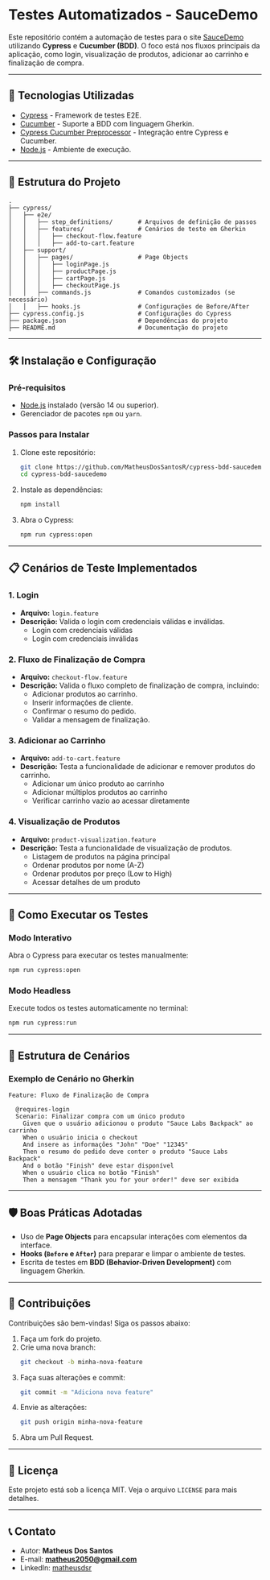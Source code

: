 
# Testes Automatizados - SauceDemo

Este repositório contém a automação de testes para o site [SauceDemo](https://www.saucedemo.com/) utilizando **Cypress** e **Cucumber (BDD)**. O foco está nos fluxos principais da aplicação, como login, visualização de produtos, adicionar ao carrinho e finalização de compra.

---

## 🧰 **Tecnologias Utilizadas**
- [Cypress](https://www.cypress.io/) - Framework de testes E2E.
- [Cucumber](https://cucumber.io/) - Suporte a BDD com linguagem Gherkin.
- [Cypress Cucumber Preprocessor](https://github.com/badeball/cypress-cucumber-preprocessor) - Integração entre Cypress e Cucumber.
- [Node.js](https://nodejs.org/) - Ambiente de execução.

---

## 📁 **Estrutura do Projeto**
```
.
├── cypress/
│   ├── e2e/
│   │   ├── step_definitions/       # Arquivos de definição de passos
│   │   ├── features/               # Cenários de teste em Gherkin
│   │   │   ├── checkout-flow.feature
│   │   │   ├── add-to-cart.feature
│   ├── support/
│   │   ├── pages/                  # Page Objects
│   │   │   ├── loginPage.js
│   │   │   ├── productPage.js
│   │   │   ├── cartPage.js
│   │   │   ├── checkoutPage.js
│   │   ├── commands.js             # Comandos customizados (se necessário)
│   │   ├── hooks.js                # Configurações de Before/After
├── cypress.config.js               # Configurações do Cypress
├── package.json                    # Dependências do projeto
├── README.md                       # Documentação do projeto
```

---

## 🛠️ **Instalação e Configuração**

### **Pré-requisitos**
- [Node.js](https://nodejs.org/) instalado (versão 14 ou superior).
- Gerenciador de pacotes `npm` ou `yarn`.

### **Passos para Instalar**
1. Clone este repositório:
   ```bash
   git clone https://github.com/MatheusDosSantosR/cypress-bdd-saucedemo.git
   cd cypress-bdd-saucedemo
   ```

2. Instale as dependências:
   ```bash
   npm install
   ```

3. Abra o Cypress:
   ```bash
   npm run cypress:open
   ```

---

## 📋 **Cenários de Teste Implementados**

### **1. Login**
- **Arquivo:** `login.feature`
- **Descrição:** Valida o login com credenciais válidas e inválidas.
  - Login com credenciais válidas
  - Login com credenciais inválidas

### **2. Fluxo de Finalização de Compra**
- **Arquivo:** `checkout-flow.feature`
- **Descrição:** Valida o fluxo completo de finalização de compra, incluindo:
  - Adicionar produtos ao carrinho.
  - Inserir informações de cliente.
  - Confirmar o resumo do pedido.
  - Validar a mensagem de finalização.

### **3. Adicionar ao Carrinho**
- **Arquivo:** `add-to-cart.feature`
- **Descrição:** Testa a funcionalidade de adicionar e remover produtos do carrinho.
  - Adicionar um único produto ao carrinho
  - Adicionar múltiplos produtos ao carrinho
  - Verificar carrinho vazio ao acessar diretamente

### **4. Visualização de Produtos**
- **Arquivo:** `product-visualization.feature`
- **Descrição:** Testa a funcionalidade de visualização de produtos.
  - Listagem de produtos na página principal
  - Ordenar produtos por nome (A-Z)
  - Ordenar produtos por preço (Low to High)
  - Acessar detalhes de um produto

---

## 🚀 **Como Executar os Testes**

### **Modo Interativo**
Abra o Cypress para executar os testes manualmente:
```bash
npm run cypress:open
```

### **Modo Headless**
Execute todos os testes automaticamente no terminal:
```bash
npm run cypress:run
```

---

## 🧪 **Estrutura de Cenários**

### **Exemplo de Cenário no Gherkin**
```gherkin
Feature: Fluxo de Finalização de Compra

  @requires-login
  Scenario: Finalizar compra com um único produto
    Given que o usuário adicionou o produto "Sauce Labs Backpack" ao carrinho
    When o usuário inicia o checkout
    And insere as informações "John" "Doe" "12345"
    Then o resumo do pedido deve conter o produto "Sauce Labs Backpack"
    And o botão "Finish" deve estar disponível
    When o usuário clica no botão "Finish"
    Then a mensagem "Thank you for your order!" deve ser exibida
```

---

## 🛡️ **Boas Práticas Adotadas**
- Uso de **Page Objects** para encapsular interações com elementos da interface.
- **Hooks (`Before` e `After`)** para preparar e limpar o ambiente de testes.
- Escrita de testes em **BDD (Behavior-Driven Development)** com linguagem Gherkin.

---

## 🤝 **Contribuições**
Contribuições são bem-vindas! Siga os passos abaixo:
1. Faça um fork do projeto.
2. Crie uma nova branch:
   ```bash
   git checkout -b minha-nova-feature
   ```
3. Faça suas alterações e commit:
   ```bash
   git commit -m "Adiciona nova feature"
   ```
4. Envie as alterações:
   ```bash
   git push origin minha-nova-feature
   ```
5. Abra um Pull Request.

---

## 📄 **Licença**
Este projeto está sob a licença MIT. Veja o arquivo `LICENSE` para mais detalhes.

---

## 📞 **Contato**
- Autor: **Matheus Dos Santos**
- E-mail: **matheus2050@gmail.com**
- LinkedIn: [matheusdsr](https://www.linkedin.com/in/matheusdsr/)

